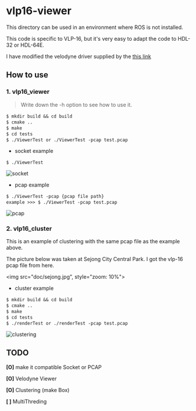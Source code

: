 # vlp16-viewer

This directory can be used in an environment where ROS is not installed.

This code is specific to VLP-16, but it's very easy to adapt the code to HDL-32 or HDL-64E.

I have modified the velodyne driver supplied by the [this link](https://github.com/linbaiwpi/VLP16_driver_on_PYNQ) 

## How to use

### 1. vlp16_viewer

> Write down the -h option to see how to use it.

~~~shell
$ mkdir build && cd build
$ cmake ..
$ make
$ cd tests
$ ./ViewerTest or ./ViewerTest -pcap test.pcap
~~~

- socket example

~~~
$ ./ViewerTest
~~~

![socket](https://user-images.githubusercontent.com/35681273/118909963-c0f0c100-b95e-11eb-9876-e28f32bec3f6.gif)

- pcap example

~~~shell
$ ./ViewerTest -pcap {pcap file path}
example >>> $ ./ViewerTest -pcap test.pcap
~~~

![pcap](https://user-images.githubusercontent.com/35681273/118909951-bcc4a380-b95e-11eb-855c-e2e9346d7185.gif)

### 2. vlp16_cluster

This is an example of clustering with the same pcap file as the example above.

The picture below was taken at Sejong City Central Park. I got the vlp-16 pcap file from here.

<left><img src="doc/sejong.jpg", style="zoom: 10%"></left>

- cluster example

~~~
$ mkdir build && cd build
$ cmake ..
$ make
$ cd tests
$ ./renderTest or ./renderTest -pcap test.pcap
~~~

![clustering](https://user-images.githubusercontent.com/35681273/119290934-82be0f00-bc88-11eb-9111-c28ed90e5644.gif)

## TODO

**[O]** make it compatible Socket or PCAP 

**[O]** Velodyne Viewer

**[O]** Clustering (make Box)

**[   ]** MultiThreding 


